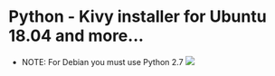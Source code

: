# Python - Kivy installer for Ubuntu 18.04 and more...
 - NOTE: For Debian you must use Python 2.7
![](https://github.com/nu11secur1ty/Linux_Deployment_Administration_Hacks/blob/master/Kivy/kivy.png)
